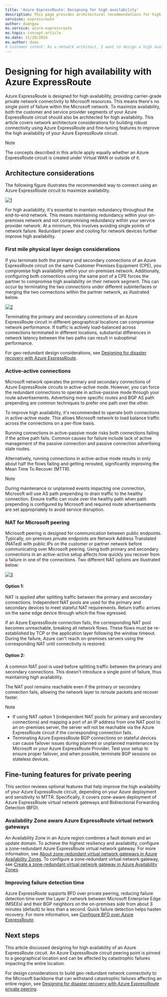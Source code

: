 ```yaml
---
title: 'Azure ExpressRoute: Designing for high availability'
description: This page provides architectural recommendations for high availability while using Azure ExpressRoute.
services: expressroute
author: duongau
ms.service: azure-expressroute
ms.topic: concept-article
ms.date: 11/18/2024
ms.author: duau
# Customer intent: As a network architect, I want to design a high availability Azure ExpressRoute setup, so that I can ensure robust and uninterrupted connectivity for my organization's critical applications and services.
---
```


# Designing for high availability with Azure ExpressRoute

Azure ExpressRoute is designed for high availability, providing carrier-grade private network connectivity to Microsoft resources. This means there's no single point of failure within the Microsoft network. To maximize availability, both the customer and service provider segments of your Azure ExpressRoute circuit should also be architected for high availability. This article covers network architecture considerations for building robust connectivity using Azure ExpressRoute and fine-tuning features to improve the high availability of your Azure ExpressRoute circuit.

> [!NOTE]
> The concepts described in this article apply equally whether an Azure ExpressRoute circuit is created under Virtual WAN or outside of it.

## Architecture considerations

The following figure illustrates the recommended way to connect using an Azure ExpressRoute circuit to maximize availability.

[![1]][1]

For high availability, it's essential to maintain redundancy throughout the end-to-end network. This means maintaining redundancy within your on-premises network and not compromising redundancy within your service provider network. At a minimum, this involves avoiding single points of network failure. Redundant power and cooling for network devices further improve high availability.

### First mile physical layer design considerations

If you terminate both the primary and secondary connections of an Azure ExpressRoute circuit on the same Customer Premises Equipment (CPE), you compromise high availability within your on-premises network. Additionally, configuring both connections using the same port of a CPE forces the partner to compromise high availability on their network segment. This can occur by terminating the two connections under different subinterfaces or merging the two connections within the partner network, as illustrated below.

[![2]][2]

Terminating the primary and secondary connections of an Azure ExpressRoute circuit in different geographical locations can compromise network performance. If traffic is actively load-balanced across connections terminated in different locations, substantial differences in network latency between the two paths can result in suboptimal performance.

For geo-redundant design considerations, see [Designing for disaster recovery with Azure ExpressRoute][DR].

### Active-active connections

Microsoft network operates the primary and secondary connections of Azure ExpressRoute circuits in active-active mode. However, you can force the redundant connections to operate in active-passive mode through your route advertisements. Advertising more specific routes and BGP AS path prepending are common techniques to prefer one path over the other.

To improve high availability, it's recommended to operate both connections in active-active mode. This allows Microsoft network to load balance traffic across the connections on a per-flow basis.

Running connections in active-passive mode risks both connections failing if the active path fails. Common causes for failure include lack of active management of the passive connection and passive connection advertising stale routes.

Alternatively, running connections in active-active mode results in only about half the flows failing and getting rerouted, significantly improving the Mean Time To Recover (MTTR).

> [!NOTE]
> During maintenance or unplanned events impacting one connection, Microsoft will use AS path prepending to drain traffic to the healthy connection. Ensure traffic can route over the healthy path when path prepending is configured by Microsoft and required route advertisements are set appropriately to avoid service disruption.

### NAT for Microsoft peering

Microsoft peering is designed for communication between public endpoints. Typically, on-premises private endpoints are Network Address Translated (NATed) with public IPs on the customer or partner network before communicating over Microsoft peering. Using both primary and secondary connections in an active-active setup affects how quickly you recover from a failure in one of the connections. Two different NAT options are illustrated below:

[![3]][3]

#### Option 1:

NAT is applied after splitting traffic between the primary and secondary connections. Independent NAT pools are used for the primary and secondary devices to meet stateful NAT requirements. Return traffic arrives on the same edge device through which the flow egressed.

If an Azure ExpressRoute connection fails, the corresponding NAT pool becomes unreachable, breaking all network flows. These flows must be re-established by TCP or the application layer following the window timeout. During the failure, Azure can't reach on-premises servers using the corresponding NAT until connectivity is restored.

#### Option 2:

A common NAT pool is used before splitting traffic between the primary and secondary connections. This doesn't introduce a single point of failure, thus maintaining high availability.

The NAT pool remains reachable even if the primary or secondary connection fails, allowing the network layer to reroute packets and recover faster.

> [!NOTE]
> * If using NAT option 1 (independent NAT pools for primary and secondary connections) and mapping a port of an IP address from one NAT pool to an on-premises server, the server will not be reachable via the Azure ExpressRoute circuit if the corresponding connection fails.
> * Terminating Azure ExpressRoute BGP connections on stateful devices can cause failover issues during planned or unplanned maintenance by Microsoft or your Azure ExpressRoute Provider. Test your setup to ensure proper failover, and when possible, terminate BGP sessions on stateless devices.

## Fine-tuning features for private peering

This section reviews optional features that help improve the high availability of your Azure ExpressRoute circuit, depending on your Azure deployment and sensitivity to MTTR. Specifically, it covers zone-aware deployment of Azure ExpressRoute virtual network gateways and Bidirectional Forwarding Detection (BFD).

### Availability Zone aware Azure ExpressRoute virtual network gateways

An Availability Zone in an Azure region combines a fault domain and an update domain. To achieve the highest resiliency and availability, configure a zone-redundant Azure ExpressRoute virtual network gateway. For more information, see [About zone-redundant virtual network gateways in Azure Availability Zones][zone redundant vgw]. To configure a zone-redundant virtual network gateway, see [Create a zone-redundant virtual network gateway in Azure Availability Zones][conf zone redundant vgw].

### Improving failure detection time

Azure ExpressRoute supports BFD over private peering, reducing failure detection time over the Layer 2 network between Microsoft Enterprise Edge (MSEEs) and their BGP neighbors on the on-premises side from about 3 minutes (default) to less than a second. Quick failure detection helps hasten recovery. For more information, see [Configure BFD over Azure ExpressRoute][BFD].

## Next steps

This article discussed designing for high availability of an Azure ExpressRoute circuit. An Azure ExpressRoute circuit peering point is pinned to a geographical location and can be affected by catastrophic failures impacting the entire location.

For design considerations to build geo-redundant network connectivity to the Microsoft backbone that can withstand catastrophic failures affecting an entire region, see [Designing for disaster recovery with Azure ExpressRoute private peering][DR].

<!--Image References-->
[1]: ./media/designing-for-high-availability-with-expressroute/exr-reco.png "Recommended way to connect using ExpressRoute"
[2]: ./media/designing-for-high-availability-with-expressroute/suboptimal-lastmile-connectivity.png "Suboptimal last mile connectivity"
[3]: ./media/designing-for-high-availability-with-expressroute/nat-options.png "NAT options"


<!--Link References-->
[zone redundant vgw]: ../vpn-gateway/about-zone-redundant-vnet-gateways.md
[conf zone redundant vgw]: ../vpn-gateway/create-zone-redundant-vnet-gateway.md
[Configure Global Reach]: ./expressroute-howto-set-global-reach.md
[BFD]: ./expressroute-bfd.md
[DR]: ./designing-for-disaster-recovery-with-expressroute-privatepeering.md
